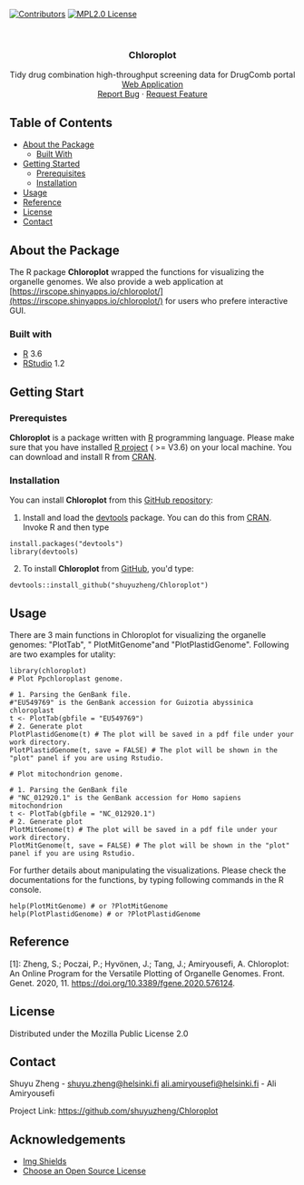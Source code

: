 [![Contributors][contributors-shield]][contributors-url]
[![MPL2.0 License][license-shield]][license-url]

<!-- PROJECT LOGO -->
<br />
<p align="center">
  <h3 align="center">Chloroplot</h3>

  <p align="center">
    Tidy drug combination high-throughput screening data for DrugComb portal
    <br />
    <a href="https://irscope.shinyapps.io/chloroplot/">Web Application</a>
    <br />
    <a href="https://github.com/shuyuzheng/Chloroplot/issues">Report Bug</a>
    ·
    <a href="https://github.com/shuyuzheng/Chloroplot/issues">Request Feature</a>
  </p>
</p>


<!-- TABLE OF CONTENTS -->
## Table of Contents

* [About the Package](#about-the-package)
  * [Built With](#built-with)
* [Getting Started](#getting-started)
  * [Prerequisites](#prerequisites)
  * [Installation](#installation)
* [Usage](#usage)
* [Reference](#reference)
* [License](#license)
* [Contact](#contact)

## About the Package 

The R package **Chloroplot** wrapped the functions for visualizing the organelle genomes.
We also provide a web application at [https://irscope.shinyapps.io/chloroplot/](https://irscope.shinyapps.io/chloroplot/) for users who prefere interactive GUI.

### Built with

* [R](https://www.r-project.org/) 3.6
* [RStudio](https://www.rstudio.com/) 1.2

## Getting Start

### Prerequistes

**Chloroplot** is a package written with [R](https://www.r-project.org/) programming language. Please make sure that you have installed [R project](https://www.r-project.org/) ( >= V3.6) on your local machine. You can download and install R from [CRAN](https://cran.r-project.org/mirrors.html).

### Installation

You can install **Chloroplot** from this [GitHub repository](https://github.com/shuyuzheng/Chloroplot):

1. Install and load the [devtools](https://github.com/hadley/devtools) package. You can do this from [CRAN](https://cran.r-project.org/). Invoke R and then type

```
install.packages("devtools")
library(devtools)
```

2. To install **Chloroplot** from [GitHub](https://github.com/), you'd type:

```
devtools::install_github("shuyuzheng/Chloroplot")
```

## Usage

There are 3 main functions in Chloroplot for visualizing the organelle genomes: "PlotTab", " PlotMitGenome"and "PlotPlastidGenome". Following are two examples for utality:

```
library(chloroplot)
# Plot Ppchloroplast genome.

# 1. Parsing the GenBank file.
#"EU549769" is the GenBank accession for Guizotia abyssinica chloroplast 
t <- PlotTab(gbfile = "EU549769")
# 2. Generate plot
PlotPlastidGenome(t) # The plot will be saved in a pdf file under your work directory.
PlotPlastidGenome(t, save = FALSE) # The plot will be shown in the "plot" panel if you are using Rstudio.

# Plot mitochondrion genome.

# 1. Parsing the GenBank file
# "NC_012920.1" is the GenBank accession for Homo sapiens mitochondrion
t <- PlotTab(gbfile = "NC_012920.1")
# 2. Generate plot
PlotMitGenome(t) # The plot will be saved in a pdf file under your work directory.
PlotMitGenome(t, save = FALSE) # The plot will be shown in the "plot" panel if you are using Rstudio.
```

For further details about manipulating the visualizations. Please check the documentations for the functions, by typing following commands in the R console.

```
help(PlotMitGenome) # or ?PlotMitGenome
help(PlotPlastidGenome) # or ?PlotPlastidGenome
```

## Reference

[1]: Zheng, S.; Poczai, P.; Hyvönen, J.; Tang, J.; Amiryousefi, A. Chloroplot: An Online Program for the Versatile Plotting of Organelle Genomes. Front. Genet. 2020, 11. https://doi.org/10.3389/fgene.2020.576124.

## License

Distributed under the Mozilla Public License 2.0

## Contact

Shuyu Zheng - shuyu.zheng@helsinki.fi
ali.amiryousefi@helsinki.fi - Ali Amiryousefi

Project Link: https://github.com/shuyuzheng/Chloroplot

## Acknowledgements
* [Img Shields](https://shields.io)
* [Choose an Open Source License](https://choosealicense.com)

<!-- MARKDOWN LINKS & IMAGES -->
<!-- https://www.markdownguide.org/basic-syntax/#reference-style-links -->
[contributors-shield]: https://img.shields.io/badge/contributors-1-orange.svg?style=flat-square
[contributors-url]: https://github.com/shuyuzheng/Chloroplot/graphs/contributors
[license-shield]: https://img.shields.io/badge/license-MPL--2.0-blue.svg
[license-url]: https://choosealicense.com/licenses/mpl-2.0
